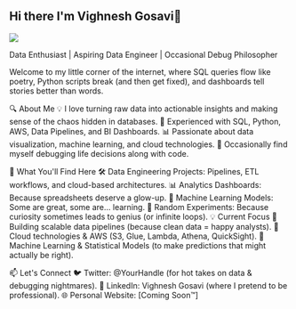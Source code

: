 ## Hi there I'm Vighnesh Gosavi👋

![](https://komarev.com/ghpvc/?username=vighnesh242&style=for-the-badge)

Data Enthusiast | Aspiring Data Engineer | Occasional Debug Philosopher

Welcome to my little corner of the internet, where SQL queries flow like poetry, Python scripts break (and then get fixed), and dashboards tell stories better than words.

🔍 About Me
💡 I love turning raw data into actionable insights and making sense of the chaos hidden in databases.
💾 Experienced with SQL, Python, AWS, Data Pipelines, and BI Dashboards.
📊 Passionate about data visualization, machine learning, and cloud technologies.
🐞 Occasionally find myself debugging life decisions along with code.

🚀 What You'll Find Here
🛠️ Data Engineering Projects: Pipelines, ETL workflows, and cloud-based architectures.
📊 Analytics Dashboards: Because spreadsheets deserve a glow-up.
🤖 Machine Learning Models: Some are great, some are… learning.
🎢 Random Experiments: Because curiosity sometimes leads to genius (or infinite loops).
💡 Current Focus
🔹 Building scalable data pipelines (because clean data = happy analysts).
🔹 Cloud technologies & AWS (S3, Glue, Lambda, Athena, QuickSight).
🔹 Machine Learning & Statistical Models (to make predictions that might actually be right).

📫 Let's Connect
🐦 Twitter: @YourHandle (for hot takes on data & debugging nightmares).
💼 LinkedIn: Vighnesh Gosavi (where I pretend to be professional).
🌐 Personal Website: [Coming Soon™]


<!--
**vighnesh242/vighnesh242** is a ✨ _special_ ✨ repository because its `README.md` (this file) appears on your GitHub profile.

Here are some ideas to get you started:

- 🔭 I’m currently working on ...
- 🌱 I’m currently learning ...
- 👯 I’m looking to collaborate on ...
- 🤔 I’m looking for help with ...
- 💬 Ask me about ...
- 📫 How to reach me: ...
- 😄 Pronouns: ...
- ⚡ Fun fact: ...
-->
